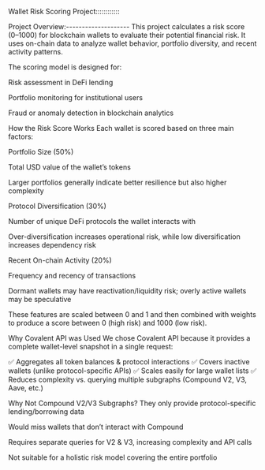 Wallet Risk Scoring Project::::::::::::

Project Overview:--------------------
This project calculates a risk score (0–1000) for blockchain wallets to evaluate their potential financial risk. It uses on-chain data to analyze wallet behavior, portfolio diversity, and recent activity patterns.

The scoring model is designed for:

Risk assessment in DeFi lending

Portfolio monitoring for institutional users

Fraud or anomaly detection in blockchain analytics

How the Risk Score Works
Each wallet is scored based on three main factors:

Portfolio Size (50%)

Total USD value of the wallet’s tokens

Larger portfolios generally indicate better resilience but also higher complexity

Protocol Diversification (30%)

Number of unique DeFi protocols the wallet interacts with

Over-diversification increases operational risk, while low diversification increases dependency risk

Recent On-chain Activity (20%)

Frequency and recency of transactions

Dormant wallets may have reactivation/liquidity risk; overly active wallets may be speculative

These features are scaled between 0 and 1 and then combined with weights to produce a score between 0 (high risk) and 1000 (low risk).

Why Covalent API was Used
We chose Covalent API because it provides a complete wallet-level snapshot in a single request:

✅ Aggregates all token balances & protocol interactions
✅ Covers inactive wallets (unlike protocol-specific APIs)
✅ Scales easily for large wallet lists
✅ Reduces complexity vs. querying multiple subgraphs (Compound V2, V3, Aave, etc.)

Why Not Compound V2/V3 Subgraphs?
They only provide protocol-specific lending/borrowing data

Would miss wallets that don’t interact with Compound

Requires separate queries for V2 & V3, increasing complexity and API calls

Not suitable for a holistic risk model covering the entire portfolio
